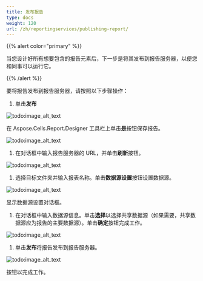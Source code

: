 ```yaml
---
title: 发布报告
type: docs
weight: 120
url: /zh/reportingservices/publishing-report/
---
```


{{% alert color="primary" %}} 

当您设计好所有想要包含的报告元素后，下一步是将其发布到报告服务器，以便您和同事可以运行它。

{{% /alert %}} 

要将报告发布到报告服务器，请按照以下步骤操作：

1. 单击**发布** 

![todo:image_alt_text](publishing-report_1.png)

在 Aspose.Cells.Report.Designer 工具栏上单击**是**按钮保存报告。 

![todo:image_alt_text](publishing-report_2.png)




1. 在对话框中输入报告服务器的 URL，并单击**刷新**按钮。

![todo:image_alt_text](publishing-report_3.png)

1. 选择目标文件夹并输入报表名称。单击**数据源设置**按钮设置数据源。 

![todo:image_alt_text](publishing-report_4.png)



显示数据源设置对话框。

1. 在对话框中输入数据源信息。单击**选择**以选择共享数据源（如果需要，共享数据源应为报告的主要数据源）。单击**确定**按钮完成工作。

![todo:image_alt_text](publishing-report_5.png)

1. 单击**发布**将报告发布到报告服务器。 

![todo:image_alt_text](publishing-report_6.png)



按钮以完成工作。
